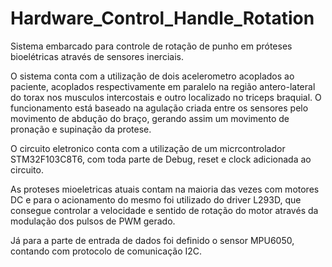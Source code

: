 # Hardware_Control_Handle_Rotation

Sistema embarcado para controle de rotação de punho em próteses bioelétricas através de sensores inerciais.

O sistema conta com a utilização de dois acelerometro acoplados ao paciente, acoplados respectivamente em paralelo na região antero-lateral do torax nos musculos intercostais e outro localizado no triceps braquial. O funcionamento está baseado na agulação criada entre os sensores pelo movimento de abdução do braço, gerando assim um movimento de pronação e supinação da protese.

O circuito eletronico conta com a utilização de um micrcontrolador STM32F103C8T6, com toda parte de Debug, reset e clock adicionada ao circuito. 

As proteses mioeletricas atuais contam na maioria das vezes com motores DC e para o acionamento do mesmo foi utilizado do driver L293D, que consegue controlar a velocidade e sentido de rotação do motor através da modulação dos pulsos de PWM gerado.

Já para a parte de entrada de dados foi definido o sensor MPU6050, contando com protocolo de comunicação I2C.
